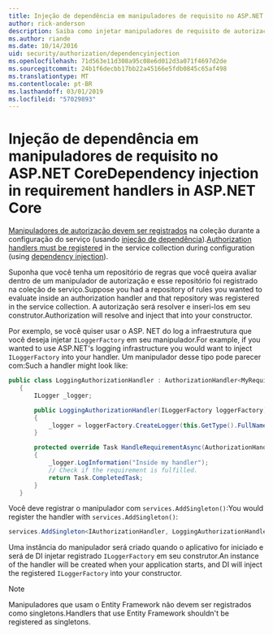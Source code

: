 ```yaml
---
title: Injeção de dependência em manipuladores de requisito no ASP.NET Core
author: rick-anderson
description: Saiba como injetar manipuladores de requisito de autorização em um aplicativo ASP.NET Core usando a injeção de dependência.
ms.author: riande
ms.date: 10/14/2016
uid: security/authorization/dependencyinjection
ms.openlocfilehash: 71d563e11d308a95c08e6d012d3a071f4697d2de
ms.sourcegitcommit: 24b1f6decbb17bb22a45166e5fdb0845c65af498
ms.translationtype: MT
ms.contentlocale: pt-BR
ms.lasthandoff: 03/01/2019
ms.locfileid: "57029893"
---
```

# <a name="dependency-injection-in-requirement-handlers-in-aspnet-core"></a><span data-ttu-id="5914b-103">Injeção de dependência em manipuladores de requisito no ASP.NET Core</span><span class="sxs-lookup"><span data-stu-id="5914b-103">Dependency injection in requirement handlers in ASP.NET Core</span></span>

<a name="security-authorization-di"></a>

<span data-ttu-id="5914b-104">[Manipuladores de autorização devem ser registrados](xref:security/authorization/policies#handler-registration) na coleção durante a configuração do serviço (usando [injeção de dependência](xref:fundamentals/dependency-injection)).</span><span class="sxs-lookup"><span data-stu-id="5914b-104">[Authorization handlers must be registered](xref:security/authorization/policies#handler-registration) in the service collection during configuration (using [dependency injection](xref:fundamentals/dependency-injection)).</span></span>

<span data-ttu-id="5914b-105">Suponha que você tenha um repositório de regras que você queira avaliar dentro de um manipulador de autorização e esse repositório foi registrado na coleção de serviço.</span><span class="sxs-lookup"><span data-stu-id="5914b-105">Suppose you had a repository of rules you wanted to evaluate inside an authorization handler and that repository was registered in the service collection.</span></span> <span data-ttu-id="5914b-106">A autorização será resolver e inseri-los em seu construtor.</span><span class="sxs-lookup"><span data-stu-id="5914b-106">Authorization will resolve and inject that into your constructor.</span></span>

<span data-ttu-id="5914b-107">Por exemplo, se você quiser usar o ASP. NET do log a infraestrutura que você deseja injetar `ILoggerFactory` em seu manipulador.</span><span class="sxs-lookup"><span data-stu-id="5914b-107">For example, if you wanted to use ASP.NET's logging infrastructure you would want to inject `ILoggerFactory` into your handler.</span></span> <span data-ttu-id="5914b-108">Um manipulador desse tipo pode parecer com:</span><span class="sxs-lookup"><span data-stu-id="5914b-108">Such a handler might look like:</span></span>

```csharp
public class LoggingAuthorizationHandler : AuthorizationHandler<MyRequirement>
   {
       ILogger _logger;

       public LoggingAuthorizationHandler(ILoggerFactory loggerFactory)
       {
           _logger = loggerFactory.CreateLogger(this.GetType().FullName);
       }

       protected override Task HandleRequirementAsync(AuthorizationHandlerContext context, MyRequirement requirement)
       {
           _logger.LogInformation("Inside my handler");
           // Check if the requirement is fulfilled.
           return Task.CompletedTask;
       }
   }
   ```

<span data-ttu-id="5914b-109">Você deve registrar o manipulador com `services.AddSingleton()`:</span><span class="sxs-lookup"><span data-stu-id="5914b-109">You would register the handler with `services.AddSingleton()`:</span></span>

```csharp
services.AddSingleton<IAuthorizationHandler, LoggingAuthorizationHandler>();
```

<span data-ttu-id="5914b-110">Uma instância do manipulador será criado quando o aplicativo for iniciado e será de DI injetar registrado `ILoggerFactory` em seu construtor.</span><span class="sxs-lookup"><span data-stu-id="5914b-110">An instance of the handler will be created when your application starts, and DI will inject the registered `ILoggerFactory` into your constructor.</span></span>

> [!NOTE]
> <span data-ttu-id="5914b-111">Manipuladores que usam o Entity Framework não devem ser registrados como singletons.</span><span class="sxs-lookup"><span data-stu-id="5914b-111">Handlers that use Entity Framework shouldn't be registered as singletons.</span></span>
